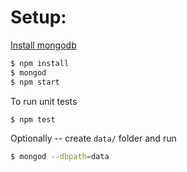 # Setup:

[Install mongodb](https://docs.mongodb.com/manual/tutorial/install-mongodb-on-os-x/)

```sh
$ npm install
$ mongod
$ npm start
```

To run unit tests
```sh
$ npm test
```

Optionally -- create `data/` folder and run
```sh
$ mongod --dbpath=data
```
